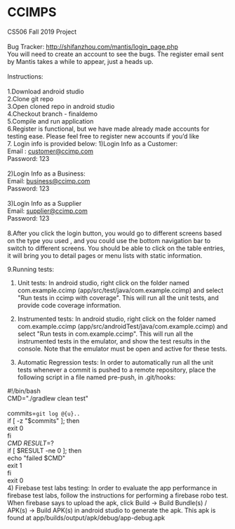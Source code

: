 # CCIMPS
CS506 Fall 2019 Project\
\
Bug Tracker: http://shifanzhou.com/mantis/login_page.php \
      You will need to create an account to see the bugs. The register email sent by Mantis takes a while to appear, just a heads up.\
\
Instructions:\
\
1.Download android studio
\
2.Clone git repo
\
3.Open cloned repo in android studio
\
4.Checkout branch - finaldemo
\
5.Compile and run application
\
6.Register is functional, but we have made already made accounts for testing ease. Please feel free to register new accounts if you’d like
\
7. Login info is provided below:
  1)Login Info as a Customer: \
    Email : customer@ccimp.com\
    Password: 123\
    \
  2)Login Info as a Business:\
    Email: business@ccimp.com\
    Password: 123\
    \
  3)Login Info as a Supplier\
    Email: supplier@ccimp.com\
    Password: 123\
    \
8.After you click the login button, you would go to different screens based on the type you used , and you could use the bottom navigation bar to switch to different screens. You should be able to click on the table entries, it will bring you to detail pages or menu lists with static information.

9.Running tests:
  1) Unit tests: In android studio, right click on the folder named com.example.ccimp (app/src/test/java/com.example.ccimp)    and select "Run tests in ccimp with coverage". This will run all the unit tests, and provide code coverage information.
  
  2) Instrumented tests: In android studio, right click on the folder named com.example.ccimp (app/src/androidTest/java/com.example.ccimp) and select "Run tests in com.example.ccimp". This will run all the instrumented tests in the emulator, and show the test results in the console. Note that the emulator must be open and active for these tests.
  
  3) Automatic Regression tests: In order to automatically run all the unit tests whenever a commit is pushed to a remote repository, place the following script in a file named pre-push, in .git/hooks:
    
#!/bin/bash \
CMD="./gradlew clean test" \
\
commits=`git log @{u}..` \
if [ -z "$commits" ]; then \
 exit 0 \
fi \
$CMD \
RESULT=$? \
if [ $RESULT -ne 0 ]; then \
 echo "failed $CMD" \
 exit 1 \
fi \
exit 0 \
  4) Firebase test labs testing: In order to evaluate the app performance in firebase test labs, follow the instructions for            performing a firebase robo test. When firebase says to upload the apk, click Build -> Build Bundle(s) / APK(s) -> Build APK(s) in android studio to generate the apk. This apk is found at app/builds/output/apk/debug/app-debug.apk
    
  
